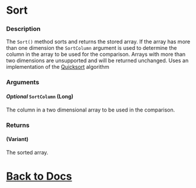 # Sort

### Description
The `Sort()` method sorts and returns the stored array. If the array has more than one dimension the `SortColumn` argument is used to determine the column in the array to be used for the comparison. Arrays with more than two dimensions are unsupported and will be returned unchanged. Uses an implementation of the [Quicksort](https://en.wikipedia.org/wiki/Quicksort) algorithm

### Arguments
#### *Optional* `SortColumn` (Long)
The column in a two dimensional array to be used in the comparison.

### Returns
#### (Variant)
The sorted array.

# [Back to Docs](https://senipah.github.io/VBA-DynamicArray/)
